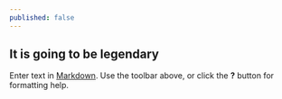 ```yaml
---
published: false
---
```

## It is going to be legendary

Enter text in [Markdown](http://daringfireball.net/projects/markdown/). Use the toolbar above, or click the **?** button for formatting help.
